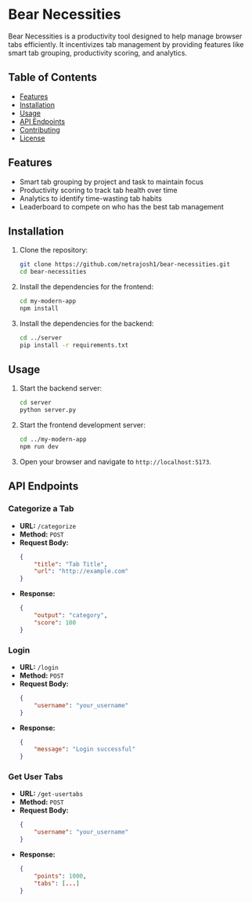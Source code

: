 # Bear Necessities

Bear Necessities is a productivity tool designed to help manage browser tabs efficiently. It incentivizes tab management by providing features like smart tab grouping, productivity scoring, and analytics.

## Table of Contents

- [Features](#features)
- [Installation](#installation)
- [Usage](#usage)
- [API Endpoints](#api-endpoints)
- [Contributing](#contributing)
- [License](#license)

## Features

- Smart tab grouping by project and task to maintain focus
- Productivity scoring to track tab health over time
- Analytics to identify time-wasting tab habits
- Leaderboard to compete on who has the best tab management

## Installation

1. Clone the repository:
    ```sh
    git clone https://github.com/netrajosh1/bear-necessities.git
    cd bear-necessities
2. Install the dependencies for the frontend:
    ```sh
    cd my-modern-app
    npm install
    ```

3. Install the dependencies for the backend:
    ```sh
    cd ../server
    pip install -r requirements.txt
    ```

## Usage

1. Start the backend server:
    ```sh
    cd server
    python server.py
    ```

2. Start the frontend development server:
    ```sh
    cd ../my-modern-app
    npm run dev
    ```

3. Open your browser and navigate to `http://localhost:5173`.

## API Endpoints

### Categorize a Tab

- **URL:** `/categorize`
- **Method:** `POST`
- **Request Body:**
    ```json
    {
        "title": "Tab Title",
        "url": "http://example.com"
    }
    ```
- **Response:**
    ```json
    {
        "output": "category",
        "score": 100
    }
    ```

### Login

- **URL:** `/login`
- **Method:** `POST`
- **Request Body:**
    ```json
    {
        "username": "your_username"
    }
    ```
- **Response:**
    ```json
    {
        "message": "Login successful"
    }
    ```

### Get User Tabs

- **URL:** `/get-usertabs`
- **Method:** `POST`
- **Request Body:**
    ```json
    {
        "username": "your_username"
    }
    ```
- **Response:**
    ```json
    {
        "points": 1000,
        "tabs": [...]
    }
    ```
